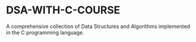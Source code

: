 # DSA-WITH-C-COURSE
A comprehensive collection of Data Structures and Algorithms implemented in the C programming language.

